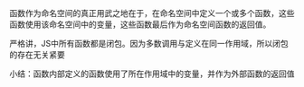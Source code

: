 函数作为命名空间的真正用武之地在于，在命名空间中定义一个或多个函数，这些函数使用该命名空间中的变量，这些函数最后作为命名空间函数的返回值。

严格讲，JS中所有函数都是闭包。因为多数调用与定义在同一作用域，所以闭包的存在无关紧要


小结：函数内部定义的函数使用了所在作用域中的变量，并作为外部函数的返回值